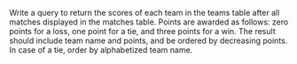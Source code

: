Write a query to return the scores of each team in the teams table after all matches displayed in the matches table. Points are awarded as follows: zero points for a loss, one point for a tie, and three points for a win. The result should include team name and points, and be ordered by decreasing points. In case of a tie, order by alphabetized team name.